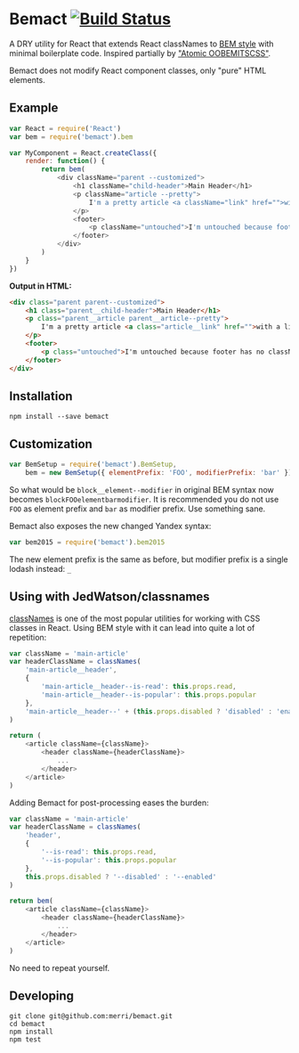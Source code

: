 # Bemact [![Build Status](https://travis-ci.org/Merri/bemact.svg?branch=master)](https://travis-ci.org/Merri/bemact)

A DRY utility for React that extends React classNames to [BEM style](https://en.bem.info/method/definitions/) with
minimal boilerplate code. Inspired partially by ["Atomic OOBEMITSCSS"](http://www.sitepoint.com/atomic-oobemitscss/).

Bemact does not modify React component classes, only "pure" HTML elements.

## Example

```js
var React = require('React')
var bem = require('bemact').bem

var MyComponent = React.createClass({
    render: function() {
        return bem(
            <div className="parent --customized">
                <h1 className="child-header">Main Header</h1>
                <p className="article --pretty">
                    I'm a pretty article <a className="link" href="">with a link</a>!
                </p>
                <footer>
                    <p className="untouched">I'm untouched because footer has no className.</p>
                </footer>
            </div>
        )
    }
})
```

**Output in HTML:**

```html
<div class="parent parent--customized">
    <h1 class="parent__child-header">Main Header</h1>
    <p class="parent__article parent__article--pretty">
        I'm a pretty article <a class="article__link" href="">with a link</a>!
    </p>
    <footer>
        <p class="untouched">I'm untouched because footer has no className.</p>
    </footer>
</div>
```

## Installation

```
npm install --save bemact
```

## Customization

```js
var BemSetup = require('bemact').BemSetup,
    bem = new BemSetup({ elementPrefix: 'FOO', modifierPrefix: 'bar' })
```

So what would be `block__element--modifier` in original BEM syntax now becomes `blockFOOelementbarmodifier`.
It is recommended you do not use `FOO` as element prefix and `bar` as modifier prefix. Use something sane.

Bemact also exposes the new changed Yandex syntax:

```js
var bem2015 = require('bemact').bem2015
```

The new element prefix is the same as before, but modifier prefix is a single lodash instead: `_`


## Using with JedWatson/classnames

[classNames](https://github.com/JedWatson/classnames) is one of the most popular utilities for working with CSS classes in React. Using BEM style with it can lead into quite a lot of repetition:

```js
var className = 'main-article'
var headerClassName = classNames(
    'main-article__header',
    {
        'main-article__header--is-read': this.props.read,
        'main-article__header--is-popular': this.props.popular
    },
    'main-article__header--' + (this.props.disabled ? 'disabled' : 'enabled')
)

return (
    <article className={className}>
        <header className={headerClassName}>
            ...
        </header>
    </article>
)
```

Adding Bemact for post-processing eases the burden:

```js
var className = 'main-article'
var headerClassName = classNames(
    'header',
    {
        '--is-read': this.props.read,
        '--is-popular': this.props.popular
    },
    this.props.disabled ? '--disabled' : '--enabled'
)

return bem(
    <article className={className}>
        <header className={headerClassName}>
            ...
        </header>
    </article>
)
```

No need to repeat yourself.


## Developing

```
git clone git@github.com:merri/bemact.git
cd bemact
npm install
npm test
```
